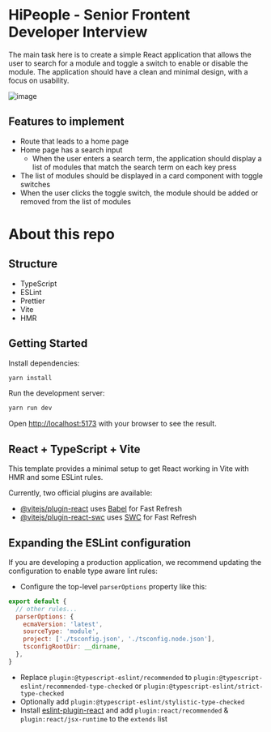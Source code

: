 # HiPeople - Senior Frontent Developer Interview

The main task here is to create a simple React application that allows the user to search for a module and toggle a switch to enable or disable the module. The application should have a clean and minimal design, with a focus on usability.

![image](https://github.com/hipeople/sr-frontend-interview/assets/6832539/aa4e4942-b6cc-4209-9cb1-e29d5481c0f1)

## Features to implement
- Route that leads to a home page
- Home page has a search input
  - When the user enters a search term, the application should display a list of modules that match the search term on each key press
- The list of modules should be displayed in a card component with toggle switches
- When the user clicks the toggle switch, the module should be added or removed from the list of modules

# About this repo

## Structure

- TypeScript
- ESLint
- Prettier
- Vite
- HMR

## Getting Started

Install dependencies:

```bash
yarn install
```

Run the development server:

```bash
yarn run dev
```

Open [http://localhost:5173](http://localhost:5173) with your browser to see the result.


## React + TypeScript + Vite

This template provides a minimal setup to get React working in Vite with HMR and some ESLint rules.

Currently, two official plugins are available:

- [@vitejs/plugin-react](https://github.com/vitejs/vite-plugin-react/blob/main/packages/plugin-react/README.md) uses [Babel](https://babeljs.io/) for Fast Refresh
- [@vitejs/plugin-react-swc](https://github.com/vitejs/vite-plugin-react-swc) uses [SWC](https://swc.rs/) for Fast Refresh

## Expanding the ESLint configuration

If you are developing a production application, we recommend updating the configuration to enable type aware lint rules:

- Configure the top-level `parserOptions` property like this:

```js
export default {
  // other rules...
  parserOptions: {
    ecmaVersion: 'latest',
    sourceType: 'module',
    project: ['./tsconfig.json', './tsconfig.node.json'],
    tsconfigRootDir: __dirname,
  },
}
```

- Replace `plugin:@typescript-eslint/recommended` to `plugin:@typescript-eslint/recommended-type-checked` or `plugin:@typescript-eslint/strict-type-checked`
- Optionally add `plugin:@typescript-eslint/stylistic-type-checked`
- Install [eslint-plugin-react](https://github.com/jsx-eslint/eslint-plugin-react) and add `plugin:react/recommended` & `plugin:react/jsx-runtime` to the `extends` list
